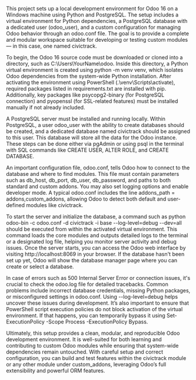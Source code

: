 This project sets up a local development environment for Odoo 16 on a Windows machine using Python and PostgreSQL. The setup includes a virtual environment for Python dependencies, a PostgreSQL database with a dedicated user (odoo_user), and a custom configuration for managing Odoo behavior through an odoo.conf file. The goal is to provide a complete and modular workspace suitable for developing or testing custom modules — in this case, one named civictrack.

To begin, the Odoo 16 source code must be downloaded or cloned into a directory, such as C:\Users\YourName\odoo. Inside this directory, a Python virtual environment is created using python -m venv venv, which isolates Odoo dependencies from the system-wide Python installation. After activating the environment using PowerShell (.\venv\Scripts\activate), required packages listed in requirements.txt are installed with pip. Additionally, key packages like psycopg2-binary (for PostgreSQL connection) and pyopenssl (for SSL-related features) must be installed manually if not already included.

A PostgreSQL server must be installed and running locally. Within PostgreSQL, a user odoo_user with the ability to create databases should be created, and a dedicated database named civictrack should be assigned to this user. This database will store all the data for the Odoo instance. These steps can be done either via pgAdmin or using psql in the terminal with SQL commands like CREATE USER, ALTER ROLE, and CREATE DATABASE.

An important configuration file, odoo.conf, tells Odoo how to connect to the database and where to find modules. This file must contain parameters such as db_host, db_port, db_user, db_password, and paths to both standard and custom addons. You may also set logging options and enable developer mode. A typical odoo.conf includes the line addons_path = addons,custom_addons, allowing Odoo to detect both default and user-defined modules like civictrack.

To start the server and initialize the database, a command such as python odoo-bin -c odoo.conf -d civictrack -i base --log-level=debug --dev=all should be executed from within the activated virtual environment. This command loads the core modules and outputs detailed logs to the terminal or a designated log file, helping you monitor server activity and debug issues. Once the server starts, you can access the Odoo web interface by visiting http://localhost:8069 in your browser. If the database hasn't been set up yet, Odoo will show the database manager page where you can create or select a database.

In case of errors such as 500 Internal Server Error or connection issues, it's crucial to check the odoo.log file for detailed tracebacks. Common problems include incorrect database credentials, missing Python packages, or misconfigured settings in odoo.conf. Using --log-level=debug helps uncover these issues during development. It’s also important to ensure that PowerShell script execution policies do not block activation of the virtual environment. If that happens, you can temporarily bypass it using Set-ExecutionPolicy -Scope Process -ExecutionPolicy Bypass.

Ultimately, this setup provides a clean, modular, and reproducible Odoo development environment. It is well-suited for both learning and contributing to custom Odoo modules while ensuring that system-wide dependencies remain untouched. With careful setup and correct configuration, you can build and test features within the civictrack module or any other module under custom_addons, leveraging Odoo’s full extensibility and powerful ORM features.

